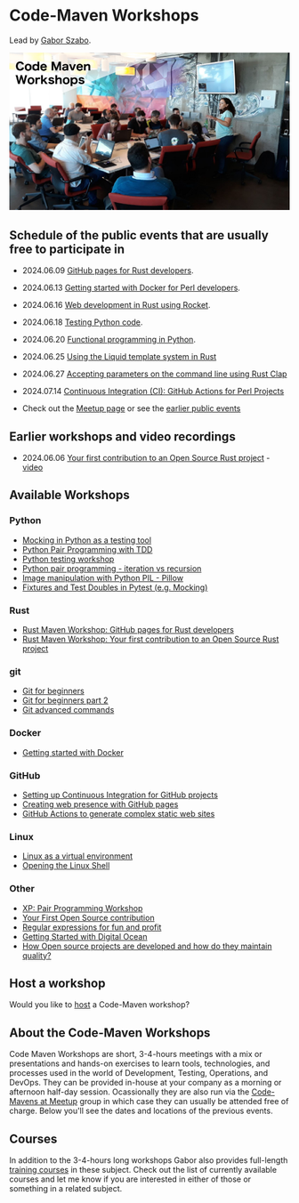# Code-Maven Workshops

Lead by [Gabor Szabo](https://www.linkedin.com/in/szabgab/).

![Code-Maven Workshops](img/code-maven-workshops-800x450.png)

## Schedule of the public events that are usually free to participate in

* 2024.06.09 [GitHub pages for Rust developers](https://www.meetup.com/code-mavens/events/301215326/).
* 2024.06.13 [Getting started with Docker for Perl developers](https://www.meetup.com/code-mavens/events/301268306/).
* 2024.06.16 [Web development in Rust using Rocket](https://www.meetup.com/code-mavens/events/301294669/).
* 2024.06.18 [Testing Python code](https://www.meetup.com/code-mavens/events/301363070/).
* 2024.06.20 [Functional programming in Python](https://www.meetup.com/code-mavens/events/301395323/).
* 2024.06.25 [Using the Liquid template system in Rust](https://www.meetup.com/code-mavens/events/301487547/)
* 2024.06.27 [Accepting parameters on the command line using Rust Clap](https://www.meetup.com/code-mavens/events/301506015/)
* 2024.07.14 [Continuous Integration (CI): GitHub Actions for Perl Projects](https://www.meetup.com/code-mavens/events/301413566/)

* Check out the [Meetup page](https://www.meetup.com/code-mavens/) or see the [earlier public events](history)

## Earlier workshops and video recordings

* 2024.06.06 [Your first contribution to an Open Source Rust project](https://www.meetup.com/code-mavens/events/301156302/) - [video](https://www.youtube.com/watch?v=Vf5-DRykoMIa)

## Available Workshops

### Python

* [Mocking in Python as a testing tool](mocking-in-python-as-a-testing-tool)
* [Python Pair Programming with TDD](python-pair-programming-with-tdd)
* [Python testing workshop](python-testing)
* [Python pair programming - iteration vs recursion](python-iteration-vs-recursion)
* [Image manipulation with Python PIL - Pillow](image-manipulation-with-python-pil-pillow)
* [Fixtures and Test Doubles in Pytest (e.g. Mocking)](fixtures-and-test-doubles-in-python)

### Rust

* [Rust Maven Workshop: GitHub pages for Rust developers](github-pages-for-rust-developers)
* [Rust Maven Workshop: Your first contribution to an Open Source Rust project](your-first-contribution-to-an-open-source-rust-project)

### git

* [Git for beginners](git-for-beginners-part-1)
* [Git for beginners part 2](git-for-beginners-part-2)
* [Git advanced commands](git-advanced-commands)


### Docker

* [Getting started with Docker](getting-started-with-docker)

### GitHub

* [Setting up Continuous Integration for GitHub projects](setting-up-continuous-integration-for-github-projects)
* [Creating web presence with GitHub pages](creating-web-presence-with-github-pages)
* [GitHub Actions to generate complex static web sites](github-actions-to-generate-complex-static-web-sites)

### Linux

* [Linux as a virtual environment](linux-as-a-virtual-environment)
* [Opening the Linux Shell](opening-the-linux-shell)

### Other

* [XP: Pair Programming Workshop](xp-pair-programming-workshop-1)
* [Your First Open Source contribution](your-first-open-source-contribution)
* [Regular expressions for fun and profit](regexes-intro)
* [Getting Started with Digital Ocean](getting-started-with-digital-ocean)
* [How Open source projects are developed and how do they maintain quality?](open-source-quality-assurance)


## Host a workshop

Would you like to [host](host) a Code-Maven workshop?

## About the Code-Maven Workshops

Code Maven Workshops are short, 3-4-hours meetings with a mix or presentations and hands-on exercises to learn tools, technologies, and processes used in the world of Development,
Testing, Operations, and DevOps. They can be provided in-house at your company as a morning or afternoon half-day session.
Ocassionally they are also run via the [Code-Mavens at Meetup](https://www.meetup.com/Code-Mavens/)  group in which case they can usually be attended free of charge. Below you'll see the dates
and locations of the previous events.

## Courses

In addition to the 3-4-hours long workshops Gabor also provides full-length [training courses](https://hostlocal.com/) in these
subject. Check out the list of currently available courses and let me know if you are interested in either of those or
something in a related subject.


